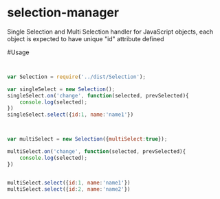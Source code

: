 # selection-manager

Single Selection and Multi Selection handler for JavaScript objects, each object is expected to have unique "id" attribute defined
 
#Usage

```javascript


var Selection = require('../dist/Selection');

var singleSelect = new Selection();
singleSelect.on('change', function(selected, prevSelected){
    console.log(selected);
})
singleSelect.select({id:1, name:'name1'})



var multiSelect = new Selection({multiSelect:true});

multiSelect.on('change', function(selected, prevSelected){
    console.log(selected);
})


multiSelect.select({id:1, name:'name1'})
multiSelect.select({id:2, name:'name2'})


```
